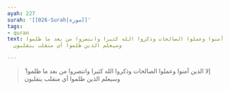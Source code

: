 ```yaml
---
ayah: 227
surah: '[[026-Surah|سورة]]'
tags:
- quran
text: إلا الذين آمنوا وعملوا الصالحات وذكروا الله كثيرا وانتصروا من بعد ما ظلموا ۗ
  وسيعلم الذين ظلموا أي منقلب ينقلبون

---
```

> إلا الذين آمنوا وعملوا الصالحات وذكروا الله كثيرا وانتصروا من بعد ما ظلموا ۗ وسيعلم الذين ظلموا أي منقلب ينقلبون
